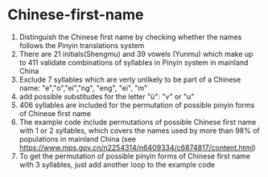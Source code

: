 # Chinese-first-name
1. Distinguish the Chinese first name by checking whether the names follows the Pinyin translations system 
2. There are 21 initials(Shengmu) and 39 vowels (Yunmu) which make up to 411 validate combinations of syllables in Pinyin system in mainland China 
3. Exclude 7 syllables which are verly unlikely to be part of a Chinese name: "e","o","ei","ng", "eng", "ei", "m"
4. add possible substitudes for the letter "ü": "v" or "u"
5. 406 syllables are included for the permutation of possible pinyin forms of Chinese first name
6. The example code include permutations of possible Chinese first name with 1 or 2 syllables, which covers the names used by more than 98% of populations in mainland China (see https://www.mps.gov.cn/n2254314/n6409334/c6874817/content.html)
7. To get the permutation of possible pinyin forms of Chinese first name with 3 syllables, just add another loop to the example code
